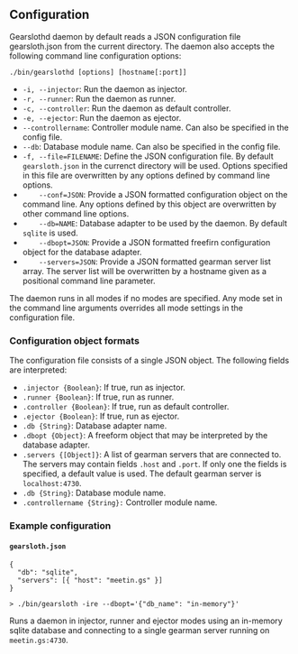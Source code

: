 ## Configuration

Gearslothd daemon by default reads a JSON configuration file gearsloth.json from
the current directory. The daemon also accepts the following command line
configuration options:

`./bin/gearslothd [options] [hostname[:port]]`

* `-i, --injector`: Run the daemon as injector.
* `-r, --runner`: Run the daemon as runner.
* `-c, --controller`: Run the daemon as default controller.
* `-e, --ejector`: Run the daemon as ejector.
* `--controllername`: Controller module name. Can also be specified in the config file.
* `--db`: Database module name. Can also be specified in the config file.
* `-f, --file=FILENAME`: Define the JSON configuration file. By default
  `gearsloth.json` in the currenct directory will be used. Options specified
  in this file are overwritten by any options defined by command line options.
* `    --conf=JSON`: Provide a JSON formatted configuration object on the
  command line. Any options defined by this object are overwritten by other
  command line options.
* `    --db=NAME`: Database adapter to be used by the daemon. By default `sqlite`
  is used.
* `    --dbopt=JSON`: Provide a JSON formatted freefirn configuration object for
  the database adapter.
* `    --servers=JSON`: Provide a JSON formatted gearman server list array.
  The server list will be overwritten by a hostname given as a positional
  command line parameter.

The daemon runs in all modes if no modes are specified. Any mode set in the
command line arguments overrides all mode settings in the configuration file.

### Configuration object formats

The configuration file consists of a single JSON object. The following fields
are interpreted:

* `.injector {Boolean}`: If true, run as injector.
* `.runner {Boolean}`: If true, run as runner.
* `.controller {Boolean}`: If true, run as default controller.
* `.ejector {Boolean}`: If true, run as ejector.
* `.db {String}`: Database adapter name.
* `.dbopt {Object}`: A freeform object that may be interpreted by the database
  adapter.
* `.servers {[Object]}`: A list of gearman servers that are connected to. The
  servers may contain fields `.host` and `.port`. If only one the fields is
  specified, a default value is used. The default gearman server is
  `localhost:4730`.
* `.db {String}`: Database module name.
* `.controllername {String}:` Controller module name.

### Example configuration

#### `gearsloth.json`

    {
      "db": "sqlite",
      "servers": [{ "host": "meetin.gs" }]
    }

    > ./bin/gearsloth -ire --dbopt='{"db_name": "in-memory"}'

Runs a daemon in injector, runner and ejector modes using an in-memory
sqlite database and connecting to a single gearman server running on
`meetin.gs:4730`.
